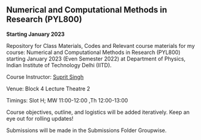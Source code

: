 
## Numerical and Computational Methods in Research (PYL800)

**Starting January 2023**

Repository for Class Materials, Codes and Relevant course materials for my course: Numerical and Computational Methods in Research (PYL800) starting January 2023 (Even Semester 2022) at Department of Physics, Indian Institute of Technology Delhi (IITD). 

Course Instructor: [Suprit Singh](https://supritsinghlab.github.io)

Venue: Block 4 Lecture Theatre 2

Timings: Slot H; MW 11:00-12:00 ,Th 12:00-13:00 

Course objectives, outline, and logistics will be added iteratively. Keep an eye out for rolling updates!

Submissions will be made in the Submissions Folder Groupwise.
